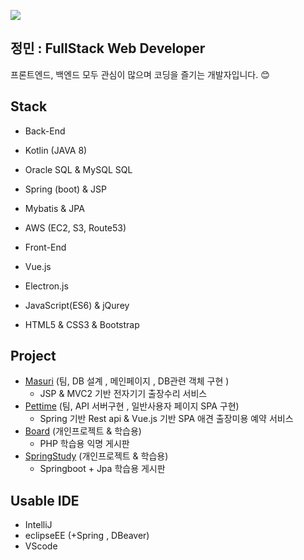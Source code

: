 <a href="https://hits.seeyoufarm.com"><img src="https://hits.seeyoufarm.com/api/count/incr/badge.svg?url=https%3A%2F%2Fgithub.com%2Fjm9293%2Fjm9293&count_bg=%2379C83D&title_bg=%23555555&icon=&icon_color=%23E7E7E7&title=hits&edge_flat=false"/></a>

## 정민 : FullStack Web Developer

프론트엔드, 백엔드 모두 관심이 많으며 코딩을 즐기는 개발자입니다. 😊

## Stack
- Back-End
- Kotlin (JAVA 8)
- Oracle SQL & MySQL SQL
- Spring (boot) & JSP
- Mybatis & JPA
- AWS (EC2, S3, Route53)

- Front-End
- Vue.js
- Electron.js
- JavaScript(ES6) & jQurey
- HTML5 & CSS3 & Bootstrap

## Project

- [Masuri](https://github.com/jm9293/Masuri) (팀, DB 설계 , 메인페이지 , DB관련 객체 구현 )
  - JSP & MVC2 기반 전자기기 출장수리 서비스 
- [Pettime](https://github.com/jm9293/Pettime) (팀, API 서버구현 , 일반사용자 페이지 SPA 구현)
  - Spring 기반 Rest api & Vue.js 기반 SPA 애견 출장미용 예약 서비스
- [Board](https://github.com/jm9293/Board) (개인프로젝트 & 학습용)  
  - PHP 학습용 익명 게시판
- [SpringStudy](https://github.com/jm9293/springstudy) (개인프로젝트 & 학습용)
  - Springboot + Jpa 학습용 게시판

## Usable IDE

- IntelliJ
- eclipseEE (+Spring , DBeaver)
- VScode
